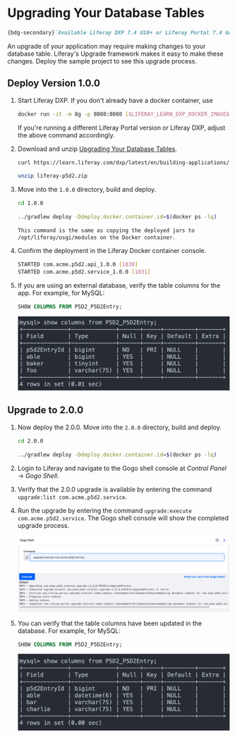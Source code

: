 # Upgrading Your Database Tables

```markdown
{bdg-secondary}`Available Liferay DXP 7.4 U10+ or Liferay Portal 7.4 GA14+`
```

An upgrade of your application may require making changes to your database table. Liferay's Upgrade framework makes it easy to make these changes. Deploy the sample project to see this upgrade process.

## Deploy Version 1.0.0

1. Start Liferay DXP. If you don't already have a docker container, use

   ```bash
   docker run -it -m 8g -p 8080:8080 [$LIFERAY_LEARN_DXP_DOCKER_IMAGE$]
   ```

   If you're running a different Liferay Portal version or Liferay DXP, adjust the above command accordingly. 

1. Download and unzip [Upgrading Your Database Tables](./liferay-p5d2.zip).

   ```bash
   curl https://learn.liferay.com/dxp/latest/en/building-applications/data-frameworks/upgrade-processes/liferay-p5d2.zip -O
   ```

   ```bash
   unzip liferay-p5d2.zip
   ```

1. Move into the `1.0.0` directory, build and deploy.

   ```bash
   cd 1.0.0
   ```

   ```bash
   ../gradlew deploy -Ddeploy.docker.container.id=$(docker ps -lq)
   ```

   ```{note}
   This command is the same as copying the deployed jars to /opt/liferay/osgi/modules on the Docker container.
   ```

1. Confirm the deployment in the Liferay Docker container console.

   ```bash
   STARTED com.acme.p5d2.api_1.0.0 [1030]
   STARTED com.acme.p5d2.service_1.0.0 [1031]
   ```

1. If you are using an external database, verify the table columns for the app. For example, for MySQL:

   ```sql
   SHOW COLUMNS FROM P5D2_P5D2Entry;
   ```

   ![Verify the table columns in your database.](./upgrading-your-database-tables/images/01.png)

## Upgrade to 2.0.0

1. Now deploy the 2.0.0. Move into the `2.0.0` directory, build and deploy.

   ```bash
   cd 2.0.0
   ```

   ```bash
   ../gradlew deploy -Ddeploy.docker.container.id=$(docker ps -lq)
   ```

1. Login to Liferay and navigate to the Gogo shell console at *Control Panel* &rarr; *Gogo Shell*.

1. Verify that the 2.0.0 upgrade is available by entering the command `upgrade:list com.acme.p5d2.service`.

1. Run the upgrade by entering the command `upgrade:execute com.acme.p5d2.service`. The Gogo shell console will show the completed upgrade process.

   ![Execute the upgrade in Gogo shell.](./upgrading-your-database-tables/images/02.png)

1. You can verify that the table columns have been updated in the database. For example, for MySQL:

   ```sql
   SHOW COLUMNS FROM P5D2_P5D2Entry;
   ```

   ![Verify the table columns have been updated.](./upgrading-your-database-tables/images/03.png)